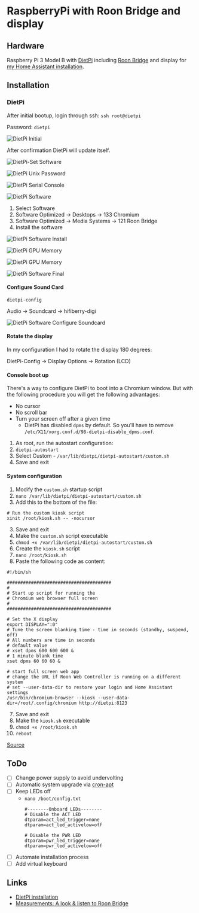 # RaspberryPi with Roon Bridge and display

## Hardware

Raspberry Pi 3 Model B with [DietPi](https://github.com/MichaIng/DietPi) including [Roon Bridge](https://kb.roonlabs.com/RoonBridge) and display for [my Home Assistant installation](home-assistant-smart-home.md).

## Installation

### DietPi

After initial bootup, login through ssh: `ssh root@dietpi`

Password: `dietpi`

![DietPi Initial](../images/dietpi_initial.png)

After confirmation DietPi will update itself.

![DietPi-Set Software](../images/dietpi-set_software.png)

![DietPi Unix Password](../images/dietpi_unix_password.png)

![DietPi Serial Console](../images/dietpi_serial_console.png)

![DietPi Software](../images/dietpi_software.png)

1. Select Software
  1. Software Optimized -> Desktops -> 133 Chromium
  2. Software Optimized -> Media Systems -> 121 Roon Bridge
2. Install the software

![DietPi Software Install](../images/dietpi_software_install.png)

![DietPi GPU Memory](../images/dietpi_gpu_memory.png)

![DietPi GPU Memory](../images/dietpi_survey.png)

![DietPi Software Final](../images/dietpi_software_final.png)

#### Configure Sound Card

`dietpi-config`

Audio -> Soundcard -> hifiberry-digi

![DietPi Software Configure Soundcard](../images/dietpi-config_soundcard.png)

#### Rotate the display

In my configuration I had to rotate the display 180 degrees:

DietPi-Config -> Display Options -> Rotation (LCD)

#### Console boot up

There's a way to configure DietPi to boot into a Chromium window. But with the following procedure you will get the following advantages:

* No cursor
* No scroll bar
* Turn your screen off after a given time
  * DietPi has disabled `dpms` by default. So you'll have to remove `/etc/X11/xorg.conf.d/98-dietpi-disable_dpms.conf`.

1. As root, run the autostart configuration:
  1. `dietpi-autostart`
2. Select Custom - `/var/lib/dietpi/dietpi-autostart/custom.sh`
3. Save and exit

#### System configuration

1. Modify the `custom.sh` startup script
  1. `nano /var/lib/dietpi/dietpi-autostart/custom.sh`
2. Add this to the bottom of the file:
```
# Run the custom kiosk script
xinit /root/kiosk.sh -- -nocursor
```
3. Save and exit
4. Make the `custom.sh` script executable
  1. `chmod +x /var/lib/dietpi/dietpi-autostart/custom.sh`
5. Create the `kiosk.sh` script
  1. `nano /root/kiosk.sh`
6. Paste the following code as content:

```
#!/bin/sh

#######################################
#
# Start up script for running the
# Chromium web browser full screen
#
#######################################

# Set the X display
export DISPLAY=":0"
# Tune the screen blanking time - time in seconds (standby, suspend, off)
# All numbers are time in seconds
# default value
# xset dpms 600 600 600 &
# 1 minute blank time
xset dpms 60 60 60 &

# start full screen web app
# change the URL if Roon Web Controller is running on a different system
# set --user-data-dir to restore your login and Home Assistant settings
/usr/bin/chromium-browser --kiosk --user-data-dir=/root/.config/chromium http://dietpi:8123
```

7. Save and exit
8. Make the `kiosk.sh` executable
  1. `chmod +x /root/kiosk.sh`
9. `reboot`

[Source](https://github.com/pluggemi/roon-web-controller/wiki/Diet-Pi-Installation-Extension-Manager)

## ToDo
- [ ] Change power supply to avoid undervolting
- [ ] Automatic system upgrade via [cron-apt](https://wiki.ubuntuusers.de/cron-apt/)
- [ ] Keep LEDs off
  * `nano /boot/config.txt`
    ```
    #--------Onboard LEDs--------
    # Disable the ACT LED
    dtparam=act_led_trigger=none
    dtparam=act_led_activelow=off
    
    # Disable the PWR LED
    dtparam=pwr_led_trigger=none
    dtparam=pwr_led_activelow=off
    ```
- [ ] Automate installation process
- [ ] Add virtual keyboard

## Links

* [DietPi installation](https://dietpi.com/phpbb/viewtopic.php?p=9#p9)
* [Measurements: A look & listen to Roon Bridge](http://archimago.blogspot.com/2017/02/measurements-look-listen-to-roon-bridge.html)
